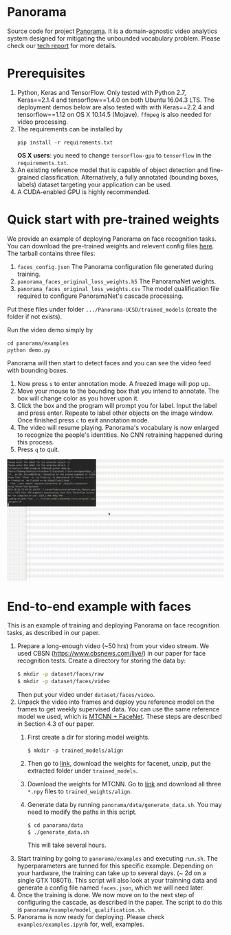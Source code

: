 # Panorama
Source code for project [Panorama](https://adalabucsd.github.io/panorama.html). It is a domain-agnostic video analytics system designed for mitigating the unbounded vocabulary problem. Please check our [tech report](https://adalabucsd.github.io/papers/TR_2019_Panorama.pdf) for more details.

# Prerequisites
1. Python, Keras and TensorFlow. Only tested with Python 2.7, Keras==2.1.4 and tensorflow==1.4.0 on both Ubuntu 16.04.3 LTS. The deployment demos below are also tested with with Keras==2.2.4 and tensorflow==1.12 on OS X 10.14.5 (Mojave). ```ffmpeg``` is also needed for video processing.
2. The requirements can be installed by
	```
    pip install -r requirements.txt
    ```
    **OS X users**: you need to change ```tensorflow-gpu``` to ```tensorflow``` in the ```requirements.txt```.
3. An existing reference model that is capable of object detection and fine-grained classification. Alternatively, a fully annotated (bounding boxes, labels) dataset targeting your application can be used.
4. A CUDA-enabled GPU is highly recommended.

# Quick start with pre-trained weights
We provide an example of deploying Panorama on face recognition tasks. You can download the pre-trained weights and relevent config files [here](https://drive.google.com/file/d/1zkQXVGfMW3HPozQE1Lp8xP2GsUfvsGft/view?usp=sharing). The tarball contains three files:
1. ```faces_config.json``` The Panorama configuration file generated during training.
2. ```panorama_faces_original_loss_weights.h5``` The PanoramaNet weights.
3. ```panorama_faces_original_loss_weights.csv``` The model qualification file required to configure PanoramaNet's cascade processing.

Put these files under folder ```.../Panorama-UCSD/trained_models``` (create the folder if not exists). 

Run the video demo simply by
```
cd panorama/examples
python demo.py
```
Panorama will then start to detect faces and you can see the video feed with bounding boxes. 
1. Now press ```s``` to enter annotation mode. A freezed image will pop up.
2. Move your mouse to the bounding box that you intend to annotate. The box will change color as you hover upon it.
3. Click the box and the program will prompt you for label. Input the label and press enter. Repeate to label other objects on the image window. Once finished press ```c``` to exit annotation mode.
4. The video will resume playing. Panorama's vocabulary is now enlarged to recognize the people's identities. No CNN retraining happened during this process.
5. Press ```q``` to quit.

[![Click for full video](/panorama/examples/panorama_optimized.gif?raw=true)](https://youtu.be/KHoOa-ilaRE)

# End-to-end example with faces
This is an example of training and deploying Panorama on face recognition tasks, as described in our paper.
1. Prepare a long-enough video (~50 hrs) from your video stream. We used 
CBSN (https://www.cbsnews.com/live/) in our paper for face recognition tests.
Create a directory for storing the data by:
	```bash
	$ mkdir -p dataset/faces/raw
	$ mkdir -p dataset/faces/video
	```
	Then put your video under ```dataset/faces/video```.
1. Unpack the video into frames and deploy you reference model on the frames to get
weekly supervised data. You can use the same reference model we used, which is [MTCNN + FaceNet](https://github.com/davidsandberg/facenet). These steps are described in Section 4.3 of our paper.
    1. First create a dir for storing model weights.
        ```
        $ mkdir -p trained_models/align
        ```
    
    1. Then go to [link](https://drive.google.com/file/d/0B5MzpY9kBtDVZ2RpVDYwWmxoSUk), download the weights for facenet, unzip, put the extracted folder under ```trained_models```.
    1. Download the weights for MTCNN. Go to [link](https://github.com/davidsandberg/facenet/tree/master/src/align) and download all three ```*.npy``` files to ```trained_weights/align```.
    1. Generate data by running ```panorama/data/generate_data.sh```. You may need to modify the paths in this script.
       ```
       $ cd panorama/data
       $ ./generate_data.sh
       ```
       This will take several hours.
1. Start training by going to ```panorama/examples``` and executing ```run.sh```. The hyperparameters are tunned for this specific example. Depending on your hardware, the training can take up to several days. (~ 2d on a single GTX 1080Ti). This script will also look at your trainning data and generate a config file named ```faces.json```, which we will need later.
1. Once the training is done. We now move on to the next step of configuring the cascade, as described in the paper. The script to do this is ```panorama/example/model_qualification.sh```.
1. Panorama is now ready for deploying. Please check ```examples/examples.ipynb``` for, well, examples.
